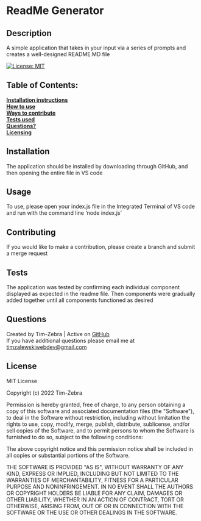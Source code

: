 # ReadMe Generator

  ## Description 

  A simple application that takes in your input via a series of prompts and creates a well-designed README.MD file <br>

  [![License: MIT](https://img.shields.io/badge/License-MIT-yellow.svg)](https://opensource.org/licenses/MIT)

  ## Table of Contents:

  **[Installation instructions](#installation)** <br>
  **[How to use](#usage)** <br>
  **[Ways to contribute](#contributing)** <br>
  **[Tests used](#tests)** <br>
  **[Questions?](#questions)** <br>
  **[Licensing](#license)** <br>

  ## Installation
  The application should be installed by downloading through GitHub, and then opening the entire file in VS code

  ## Usage
  To use, please open your index.js file in the Integrated Terminal of VS code and run with the command line ‘node index.js’

  ## Contributing
  If you would like to make a contribution, please create a branch and submit a merge request

  ## Tests
  The application was tested by confirming each individual component displayed as expected in the readme file. Then components were gradually added together until all components functioned as desired 

  ## Questions
  Created by Tim-Zebra | Active on [GitHub](https://github.com/Tim-Zebra) <br>
  If you have additional questions please email me at timzalewskiwebdev@gmail.com

  ## License
  MIT License

  Copyright (c) 2022 Tim-Zebra

  Permission is hereby granted, free of charge, to any person obtaining a copy
  of this software and associated documentation files (the "Software"), to deal
  in the Software without restriction, including without limitation the rights
  to use, copy, modify, merge, publish, distribute, sublicense, and/or sell
  copies of the Software, and to permit persons to whom the Software is
  furnished to do so, subject to the following conditions:

  The above copyright notice and this permission notice shall be included in all
  copies or substantial portions of the Software.

  THE SOFTWARE IS PROVIDED "AS IS", WITHOUT WARRANTY OF ANY KIND, EXPRESS OR
  IMPLIED, INCLUDING BUT NOT LIMITED TO THE WARRANTIES OF MERCHANTABILITY,
  FITNESS FOR A PARTICULAR PURPOSE AND NONINFRINGEMENT. IN NO EVENT SHALL THE
  AUTHORS OR COPYRIGHT HOLDERS BE LIABLE FOR ANY CLAIM, DAMAGES OR OTHER
  LIABILITY, WHETHER IN AN ACTION OF CONTRACT, TORT OR OTHERWISE, ARISING FROM,
  OUT OF OR IN CONNECTION WITH THE SOFTWARE OR THE USE OR OTHER DEALINGS IN THE
  SOFTWARE.